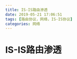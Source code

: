 ```yaml
---
title: IS-IS路由渗透
date: 2019-05-21 17:06:51
tags: [路由协议，网络，IS-IS协议]
categories: 网络
---
```



# IS-IS路由渗透

